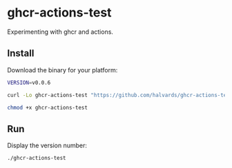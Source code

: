 # ghcr-actions-test

Experimenting with ghcr and actions.

## Install

Download the binary for your platform:

```bash
VERSION=v0.0.6

curl -Lo ghcr-actions-test "https://github.com/halvards/ghcr-actions-test/releases/download/$VERSION/ghcr-actions-test_$(uname -s)_$(uname -m)"

chmod +x ghcr-actions-test
```

## Run

Display the version number:

```bash
./ghcr-actions-test
